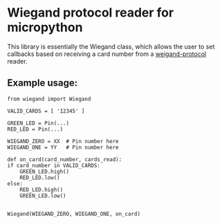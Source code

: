 

# Wiegand protocol reader for micropython

This library is essentially the Wiegand class, which allows the user to set
callbacks based on receiving a card number from a 
[weigand-protocol](https://en.wikipedia.org/wiki/Wiegand_interface) reader.

## Example usage:

    from wiegand import Wiegand

    VALID_CARDS = [ '12345' ]

    GREEN_LED = Pin(...)
    RED_LED = Pin(...)

    WIEGAND_ZERO = XX  # Pin number here
    WIEGAND_ONE = YY   # Pin number here

    def on_card(card_number, cards_read):
	if card_number in VALID_CARDS:
	    GREEN_LED.high()
	    RED_LED.low()
	else:
	    RED_LED.high()
	    GREEN_LED.low()
    
    
    Wiegand(WIEGAND_ZERO, WIEGAND_ONE, on_card)



